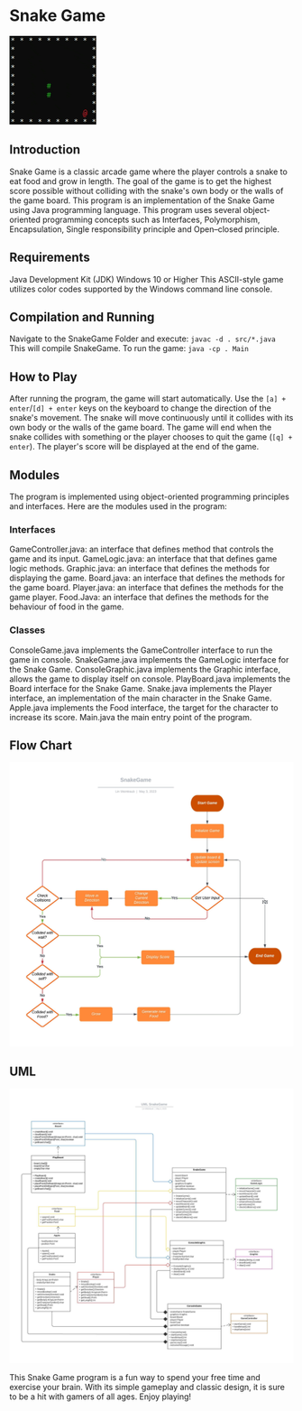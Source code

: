 # Snake Game

![Alt Text](https://github.com/LinWeintraub/SnakeGame/blob/main/snake.gif)


## Introduction
Snake Game is a classic arcade game where the player controls a snake to eat food and grow in length. The goal of the game is to get the highest score possible without colliding with the snake's own body or the walls of the game board. This program is an implementation of the Snake Game using Java programming language.
This program uses several object-oriented programming concepts such as Interfaces, Polymorphism, Encapsulation, Single responsibility principle and Open–closed principle.

## Requirements
Java Development Kit (JDK)
Windows 10 or Higher
This ASCII-style game utilizes color codes supported by the Windows command line console.

## Compilation and Running
Navigate to the SnakeGame Folder and execute: ```javac -d . src/*.java``` This will compile SnakeGame.
To run the game: ```java -cp . Main```

## How to Play
After running the program, the game will start automatically. Use the ```[a] + enter```/```[d] + enter``` keys on the keyboard to change the direction of the snake's movement. The snake will move continuously until it collides with its own body or the walls of the game board. The game will end when the snake collides with something or the player chooses to quit the game (```[q] + enter```). The player's score will be displayed at the end of the game.

## Modules
The program is implemented using object-oriented programming principles and interfaces. Here are the modules used in the program:

### Interfaces
GameController.java: an interface that defines method that controls the game and its input.
GameLogic.java: an interface that that defines game logic methods.
Graphic.java: an interface that defines the methods for displaying the game.
Board.java: an interface that defines the methods for the game board.
Player.java: an interface that defines the methods for the game player.
Food.Java: an interface that defines the methods for the behaviour of food in the game.

### Classes
ConsoleGame.java implements the GameController interface to run the game in console.
SnakeGame.java implements the GameLogic interface for the Snake Game.
ConsoleGraphic.java implements the Graphic interface, allows the game to display itself on console.
PlayBoard.java implements the Board interface for the Snake Game.
Snake.java implements the Player interface, an implementation of the main character in the Snake Game.
Apple.java implements the Food interface, the target for the character to increase its score.
Main.java the main entry point of the program.

## Flow Chart
![Alt Text](https://github.com/LinWeintraub/SnakeGame/blob/main/SnakeGame-Flowchart.jpeg)

## UML
![Alt Text](https://github.com/LinWeintraub/SnakeGame/blob/main/SnakeGame-UML.jpeg)


This Snake Game program is a fun way to spend your free time and exercise your brain. With its simple gameplay and classic design, it is sure to be a hit with gamers of all ages. 
Enjoy playing!
